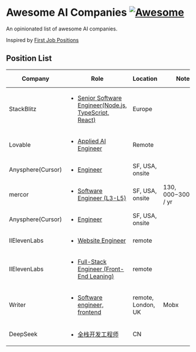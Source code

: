 # Awesome AI Companies [![Awesome](https://cdn.rawgit.com/sindresorhus/awesome/d7305f38d29fed78fa85652e3a63e154dd8e8829/media/badge.svg)](https://github.com/sindresorhus/awesome)

An opinionated list of awesome AI companies.

Inspired by [First Job Positions](https://github.com/Education-Victory/First-Job-Positions/)

## Position List

| Company           | Role                                                                                                                                                                                                                 | Location           | Note                   | Update Time |
| ----------------- | -------------------------------------------------------------------------------------------------------------------------------------------------------------------------------------------------------------------- | ------------------ | ---------------------- | ----------- |
| StackBlitz        | <ul><li>[Senior Software Engineer(Node.js, TypeScript, React)](https://stackblitz.com/careers)</li></ul>                                                                                                             | Europe             |                        | 2025-05-11  |
| Lovable           | <ul><li>[Applied AI Engineer](https://lovable.dev/careers?ashby_jid=9eadb02a-0acb-4df1-9539-aadf01762dd3#open-positions)</li></ul>                                                                                   | Remote             |                        | 2025-05-11  |
| Anysphere(Cursor) | <ul><li>[Engineer](https://anysphere.inc/careers/software_engineer)</li></ul>                                                                                                                                        | SF, USA, onsite    |                        | 2025-05-11  |
| mercor            | <ul><li>[Software Engineer (L3-L5)](https://work.mercor.com/jobs/list_AAABlbA4kcegAMJNtY5Bgaxe?source=mercor-jobs-page&listingId=list_AAABlbA4kcegAMJNtY5Bgaxe)</li></ul>                                            | SF, USA, onsite    | $130,000-$300,000 / yr | 2025-05-11  |
| Anysphere(Cursor) | <ul><li>[Engineer](https://anysphere.inc/careers/software_engineer)</li></ul>                                                                                                                                        | SF, USA, onsite    |                        | 2025-05-11  |
| IlElevenLabs      | <ul><li>[Website Engineer](https://elevenlabs.io/careers/20476dac-9e9d-4a34-9b84-8cf97b7cc35e/website-engineer?ashby_jid=20476dac-9e9d-4a34-9b84-8cf97b7cc35e)</li></ul>                                             | remote             |                        | 2025-05-11  |
| IlElevenLabs      | <ul><li>[Full-Stack Engineer (Front-End Leaning)](https://elevenlabs.io/careers/ada7cd2c-8b9f-4f19-a88b-7c2ca1be1fde/full-stack-engineer-front-end-leaning?ashby_jid=ada7cd2c-8b9f-4f19-a88b-7c2ca1be1fde)</li></ul> | remote             |                        | 2025-05-11  |
| Writer            | <ul><li>[Software engineer, frontend](https://jobs.ashbyhq.com/writer/b28021be-0437-49da-b0ba-18084483b357)</li></ul>                                                                                                | remote, London, UK | Mobx                   | 2025-05-11  |
| DeepSeek          | <ul><li>[全栈开发工程师](https://app.mokahr.com/social-recruitment/high-flyer/140576#/job/953d4565-1620-4213-b391-c72dfc053852/apply)</li></ul>                                                                      | CN                 |                        | 2025-05-11  |
